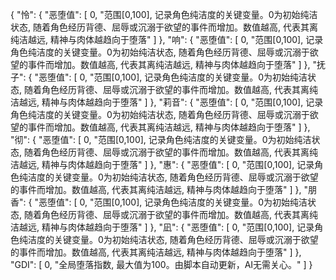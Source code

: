 {
  "怜": {
    "恶堕值": [
      0,
      "范围[0,100], 记录角色纯洁度的关键变量。0为初始纯洁状态, 随着角色经历背德、屈辱或沉溺于欲望的事件而增加。数值越高, 代表其离纯洁越远, 精神与肉体越趋向于堕落"
    ]
  },
  "响": {
    "恶堕值": [
      0,
      "范围[0,100], 记录角色纯洁度的关键变量。0为初始纯洁状态, 随着角色经历背德、屈辱或沉溺于欲望的事件而增加。数值越高, 代表其离纯洁越远, 精神与肉体越趋向于堕落"
    ]
  },
  "抚子": {
    "恶堕值": [
      0,
      "范围[0,100], 记录角色纯洁度的关键变量。0为初始纯洁状态, 随着角色经历背德、屈辱或沉溺于欲望的事件而增加。数值越高, 代表其离纯洁越远, 精神与肉体越趋向于堕落"
    ]
  },
  "莉音": {
    "恶堕值": [
      0,
      "范围[0,100], 记录角色纯洁度的关键变量。0为初始纯洁状态, 随着角色经历背德、屈辱或沉溺于欲望的事件而增加。数值越高, 代表其离纯洁越远, 精神与肉体越趋向于堕落"
    ]
  },
  "彻": {
    "恶堕值": [
      0,
      "范围[0,100], 记录角色纯洁度的关键变量。0为初始纯洁状态, 随着角色经历背德、屈辱或沉溺于欲望的事件而增加。数值越高, 代表其离纯洁越远, 精神与肉体越趋向于堕落"
    ]
  },
  "惠": {
    "恶堕值": [
      0,
      "范围[0,100], 记录角色纯洁度的关键变量。0为初始纯洁状态, 随着角色经历背德、屈辱或沉溺于欲望的事件而增加。数值越高, 代表其离纯洁越远, 精神与肉体越趋向于堕落"
    ]
  },
  "朋香": {
    "恶堕值": [
      0,
      "范围[0,100], 记录角色纯洁度的关键变量。0为初始纯洁状态, 随着角色经历背德、屈辱或沉溺于欲望的事件而增加。数值越高, 代表其离纯洁越远, 精神与肉体越趋向于堕落"
    ]
  },
  "凪": {
    "恶堕值": [
      0,
      "范围[0,100], 记录角色纯洁度的关键变量。0为初始纯洁状态, 随着角色经历背德、屈辱或沉溺于欲望的事件而增加。数值越高, 代表其离纯洁越远, 精神与肉体越趋向于堕落"
    ]
  },
  "GDI": [
    0,
    "全局堕落指数, 最大值为100。由脚本自动更新，AI无需关心。"
  ]
}